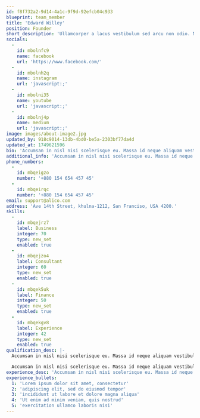 ```yaml
---
id: f8f732a2-9d14-4a1c-9f9d-92efcb04c933
blueprint: team_member
title: 'Edward Willey'
position: Founder
short_description: 'Ullamcorper a lacus vestibulum sed arcu non odio. Nulla porttitor massa id.'
socials:
  -
    id: mbolnfc9
    name: facebook
    url: 'https://www.facebook.com/'
  -
    id: mbolnh2q
    name: instagram
    url: 'javascript:;'
  -
    id: mbolni35
    name: youtube
    url: 'javascript:;'
  -
    id: mbolnj4p
    name: medium
    url: 'javascript:;'
image: images/about-image2.jpg
updated_by: 918c9014-13db-4bd0-be5a-2303bf77da4d
updated_at: 1749621596
bio: 'Accumsan in nisl nisi scelerisque eu. Massa id neque aliquam vestibulum morbi blandit cursus. Molestie ac feugiat sed lectus vestibulum mattis ullamcorper velit. Lacus suspendisse faucibus interdum posuere lorem ipsum dolor.'
additional_info: 'Accumsan in nisl nisi scelerisque eu. Massa id neque aliquam vestibulum morbi blandit cursus.'
phone_numbers:
  -
    id: mbqeigzo
    number: '+880 154 654 457 45'
  -
    id: mbqeirqc
    number: '+880 154 654 457 45'
email: support@alico.com
address: 'Ave 14th Street, khulna-1212, San Franciso, USA 4200.'
skills:
  -
    id: mbqejrz7
    label: Business
    integer: 70
    type: new_set
    enabled: true
  -
    id: mbqejzo4
    label: Consultant
    integer: 60
    type: new_set
    enabled: true
  -
    id: mbqek5uk
    label: Finance
    integer: 50
    type: new_set
    enabled: true
  -
    id: mbqekgv8
    label: Experience
    integer: 42
    type: new_set
    enabled: true
qualification_desc: |-
  Accumsan in nisl nisi scelerisque eu. Massa id neque aliquam vestibulum morbi blandit cursus. Molestie ac feugiat sed lectus vestibulum mattis ullamcorper velit. Lacus suspendisse faucibus interdum posuere lorem ipsum dolor. Accumsan in nisl nisi scelerisque eu. Massa id neque aliquam vestibulum morbi blandit cursus. Molestie ac feugiat sed lectus vestibulum mattis ullamcorper velit. Lacus suspendisse faucibus interdum posuere lorem ipsum dolor.Accumsan in nisl nisi scelerisque eu. Massa id neque aliquam vestibulum morbi blandit cursus. Molestie ac feugiat sed lectus vestibulum mattis ullamcorper velit. Lacus suspendisse faucibus interdum posuere lorem ipsum dolor.

  Accumsan in nisl nisi scelerisque eu. Massa id neque aliquam vestibulum morbi blandit cursus. Molestie ac feugiat sed lectus vestibulum mattis ullamcorper velit. Lacus suspendisse faucibus interdum posuere lorem ipsum dolor.
experience_desc: 'Accumsan in nisl nisi scelerisque eu. Massa id neque aliquam vestibulum morbi blandit cursus. Molestie ac feugiat sed lectus vestibulum mattis ullamcorper velit. Lacus suspendisse faucibus interdum posuere lorem ipsum dolor.'
experience_bullets:
  1: 'Lorem ipsum dolor sit amet, consectetur'
  2: 'adipiscing elit, sed do eiusmod tempor'
  3: 'incididunt ut labore et dolore magna aliqua'
  4: 'Ut enim ad minim veniam, quis nostrud'
  5: 'exercitation ullamco laboris nisi'
---
```

